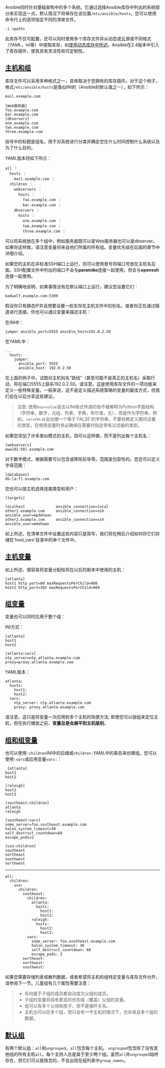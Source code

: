 Ansible同时针对基础架构中的多个系统。它通过选择Ansible库存中列出的系统部分来实现这一点，默认情况下将保存在该位置`/etc/ansible/hosts`。您可以使用命令行上的选项指定不同的清单文件。
<!--more-->
`-i <path>`

此库存不仅可配置，还可以同时使用多个库存文件并从动态或云源或不同格式（YAML，ini等）中提取库存，如[使用动态库存中所述](https://docs.ansible.com/ansible/latest/user_guide/intro_dynamic_inventory.html#intro-dynamic-inventory)。Ansible在2.4版本中引入了库存插件，使其具有灵活性和可定制性。

## [主机和组](https://docs.ansible.com/ansible/latest/user_guide/intro_inventory.html#id5)[](https://docs.ansible.com/ansible/latest/user_guide/intro_inventory.html#hosts-and-groups "这个标题的永久链接")

库存文件可以采用多种格式之一，具体取决于您拥有的库存插件。对于这个例子，格式`/etc/ansible/hosts`是类似INI的（Ansible的默认值之一），如下所示：
```
mail.example.com

[Web服务器]
foo.example.com
bar.example.com
[dbservers]
one.example.com
two.example.com
three.example.com
```

括号中的标题是组名，用于对系统进行分类并确定您在什么时间控制什么系统以及为了什么目的。

YAML版本将如下所示：
```
all ：
  hosts ：
    mail.example.com ：
  children ：
    webservers ：
      hosts ：
        foo.example.com ：
        bar.example.com ：
    dbservers ：
      hosts ：
        one.example.com ：
        two.example.com ：
        three.example.com ：
```

可以将系统放在多个组中，例如服务器既可以是Web服务器也可以是dbserver。如果你这样做，请注意变量将来自他们所属的所有组。变量优先级在后面的章节中详细介绍。

如果您的主机在非标准SSH端口上运行，则可以使用冒号将端口号放在主机名后面。SSH配置文件中列出的端口不会与**paramiko**连接一起使用，但会与**openssh**连接一起使用。

为了明确地说明，如果事情没有在默认端口上运行，建议您设置它们：

    badwolf.example.com:5309

假设你只有静态IP并且想要设置一些生存在主机文件中的别名，或者你正在通过隧道进行连接。你也可以通过变量来描述主机：

在INI中：  

    jumper ansible_port=5555 ansible_host=192.0.2.50

在YAML中：

```
...
  hosts:
    jumper:
      ansible_port: 5555
      ansible_host: 192.0.2.50

```

在上面的例子中，试图对主机别名“跳线”（甚至可能不是真正的主机名）采取行动，将在端口5555上联系192.0.2.50。请注意，这是使用库存文件的一项功能来定义一些特殊变量。一般来说，这不是定义描述系统策略的变量的最佳方式，但我们会在以后分享这些建议。

>注意:
使用`key=value`语法以INI格式传递的值不被解释为Python字面结构（字符串，数字，元组，列表，字典，布尔值，无），而是作为字符串。例如，`var=FALSE`会创建一个等于'FALSE'的字符串。不要依赖定义期间设置的类型，在使用变量时务必确保在需要时指定带有过滤器的类型。

如果您添加了许多类似模式的主机，则可以这样做，而不是列出每个主机名：
```
[webservers]
www[01:50].example.com
```
对于数字模式，根据需要可以包含或移除前导零。范围是包容性的。您还可以定义字母范围：
```
[databases]
db-[a:f].example.com
```
您也可以按主机选择连接类型和用户：
```
[targets]

localhost              ansible_connection=local
other1.example.com     ansible_connection=ssh        ansible_user=mpdehaan
other2.example.com     ansible_connection=ssh        ansible_user=mdehaan
```
如上所述，在清单文件中设置这些内容只是简写，我们将在稍后介绍如何将它们存储在'host_vars'目录中的单个文件中。

## [主机变量](https://docs.ansible.com/ansible/latest/user_guide/intro_inventory.html#id6)[](https://docs.ansible.com/ansible/latest/user_guide/intro_inventory.html#host-variables "这个标题的永久链接")

如上所述，很容易将变量分配给将在以后的剧本中使用的主机：
```
[atlanta]
host1 http_port=80 maxRequestsPerChild=808
host2 http_port=303 maxRequestsPerChild=909
```
## [组变量](https://docs.ansible.com/ansible/latest/user_guide/intro_inventory.html#id7)[](https://docs.ansible.com/ansible/latest/user_guide/intro_inventory.html#group-variables "这个标题的永久链接")

变量也可以同时应用于整个组：

INI方式：
```
[atlanta]
host1
host2

[atlanta:vars]
ntp_server=ntp.atlanta.example.com
proxy=proxy.atlanta.example.com
```
YAML版本：
```
atlanta:
  hosts:
    host1:
    host2:
  vars:
    ntp_server: ntp.atlanta.example.com
    proxy: proxy.atlanta.example.com
```
请注意，这只是将变量一次应用到多个主机的简便方法; 即使您可以按组来定位主机，但在执行播放之前，**变量总是会展平到主机级别**。

## [组和组变量](https://docs.ansible.com/ansible/latest/user_guide/intro_inventory.html#id8)[](https://docs.ansible.com/ansible/latest/user_guide/intro_inventory.html#groups-of-groups-and-group-variables "这个标题的永久链接")

也可以使用`:children`INI中的后缀或`children:`YAML中的条目来创建组。您可以使用`:vars`或应用变量`vars:`：
```
 [atlanta]
host1
host2

[raleigh]
host2
host3

[southeast:children]
atlanta
raleigh

[southeast:vars]
some_server=foo.southeast.example.com
halon_system_timeout=30
self_destruct_countdown=60
escape_pods=2

[usa:children]
southeast
northeast
southwest
northwest
```
****
```
all:
  children:
    usa:
      children:
        southeast:
          children:
            atlanta:
              hosts:
                host1:
                host2:
            raleigh:
              hosts:
                host2:
                host3:
          vars:
            some_server: foo.southeast.example.com
            halon_system_timeout: 30
            self_destruct_countdown: 60
            escape_pods: 2
        northeast:
        northwest:
        southwest:
```
如果您需要存储列表或散列数据，或者希望将主机和组特定变量与库存文件分开，请参阅下一节。儿童组有几个属性需要注意：

> *   任何属于子组的成员都自动成为父组的成员。
> *   子组的变量将具有更高的优先级（覆盖）父组的变量。
> *   组可以有多个父母和孩子，但不是循环关系。
> *   主机也可以在多个组，但只会有**一个**主机的情况下，合并来自多个组的数据。

## [默认组](https://docs.ansible.com/ansible/latest/user_guide/intro_inventory.html#id9)[](https://docs.ansible.com/ansible/latest/user_guide/intro_inventory.html#default-groups "这个标题的永久链接")

有两个默认组：`all`和`ungrouped`。`all`包含每个主机。 `ungrouped`包含除了没有其他组的所有主机`all`。每个主持人总是属于至少两个组。虽然`all`并`ungrouped`始终存在，但它们可以是隐含的，不会出现在组列表中`group_names`。


